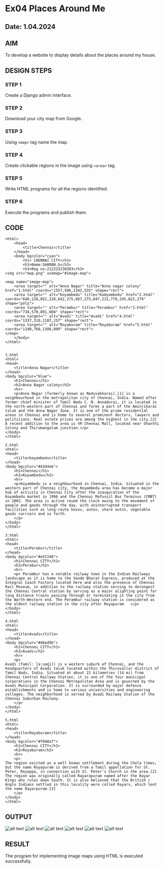 # Ex04 Places Around Me
## Date: 1.04.2024

## AIM
To develop a website to display details about the places around my house.

## DESIGN STEPS

### STEP 1
Create a Django admin interface.

### STEP 2
Download your city map from Google.

### STEP 3
Using ```<map>``` tag name the map.

### STEP 4
Create clickable regions in the image using ```<area>``` tag.

### STEP 5
Write HTML programs for all the regions identified.

### STEP 6
Execute the programs and publish them.

## CODE
```
<html>
    <head>
        <title>Chennai</title>
    </head>
    <body bgcolor="cyan">
        <h1> CHENNAI CITY</h1>
        <h3>Name:SHARAN.G</h3>
        <h3>Reg no:212223230203</h3>
<img src="map.png" usemap="#image-map">

<map name="image-map">
    <area target="" alt="Anna Nagar" title="Anna nagar colony" href="1.html" coords="1557,586,1342,535" shape="rect">
    <area target="" alt="Koyambedu" title="Komyambedu" href="2.html" coords="640,228,852,228,642,275,867,275,847,231,779,245,623,279" shape="poly">
    <area target="" alt="Perambur" title="Perambur" href="3.html" coords="734,570,891,604" shape="rect">
    <area target="" alt="Avadi" title="Avadi" href="4.html" coords="1337,310,1107,257" shape="rect">
    <area target="" alt="Royaburam" title="Royaburam" href="5.html" coords="1140,768,1308,809" shape="rect">
</map>
    </body>
</html>


1.html
<html>
<head>
    <title>Anna Nagar</title>
</head>
<body bgcolor="blue">
    <h1>Chennai</h1>
    <h2>Anna Nagar colony</h2>
    <hr>
    <p>Anna Nagar (formerly known as Naduvakkarai),[1] is a neighbourhood in the metropolitan city of Chennai, India. Named after former chief minister of Tamil Nadu C. N. Annadurai, it is located in the north-western part of Chennai and forms a part of the Aminjikarai taluk and the Anna Nagar Zone. It is one of the prime residential areas in Chennai and is home to several prominent doctors, lawyers and politicians. Real estate prices are among the highest in the city.[2] A recent addition to the area is VR Chennai Mall, located near Shanthi Colony and Thirumangalam junction.</p>
</body>
</html>

2.html
<html>
<head>
    <title>koyambedu</title>
</head>
<body bgcolor="#43d4e6">
    <h1>Chennai</h1>
    <h2>Koyambedu</h2>
    <hr>
    <p>Koyambedu is a neighbourhood in Chennai, India. Situated in the western part of Chennai city, the Koyambedu area has become a major hub of activity in Chennai City after the inauguration of the Koyambedu market in 1996 and the Chennai Mofussil Bus Terminus (CMBT) in 2002. The area is active round the clock owing to the movement of people and goods through the day, with uninterrupted transport facilities such as long-route buses, autos, share autos, vegetable goods carriers and so forth.
    </p>
</body>
</html>

3.html
<html>
<head>
    <title>Perabur</title>
</head>
<body bgcolor="#e5f240">
    <h1>Chennai CITY</h1>
    <h2>Perabur</h2>
    <hr>
    <p> Perambur has a notable railway town in the Indian Railways landscape as it is home to the Vande Bharat Express, produced at the Integral Coach Factory located here and also the presence of Chennai Rail Museum, in addition to the railway station serving to decongest the Chennai Central station by serving as a major alighting point for long distance trains passing through or terminating in the city from the North-Western end. The Perambur railway station is considered as the oldest railway station in the city after Royapuram   </p>
</body>
</html>

4.html
<html>
<head>
    <title>Avadi</title>
</head>
<body bgcolor="#46ed9b">
    <h1>Chennai CITY</h1>
    <h2>Avadi</h2>
    <hr>
    <p>
Avadi (Tamil: [aːʋaɖi]) is a western suburb of Chennai, and the headquarters of Avadi taluk located within the Thiruvallur district of Tamil Nadu, India. Situated at about 22 kilometres (14 mi) from Chennai Central Railway Station, it is one of the four municipal corporations in the Chennai Metropolitan Area and is governed by the Avadi Municipal Corporation. It is surrounded by major defence establishments and is home to various universities and engineering colleges. The neighborhood is served by Avadi Railway Station of the Chennai Suburban Railway. 
    </p>
</body>
</html>

5.html
<html>
<head>
    <title>Royaburam</title>
</head>
<body bgcolor="#f048a7">
    <h1>Chennai CITY</h1>
    <h2>Royaburam</h2>
    <hr>
    <p>
The region existed as a well known settlement during the Chola times, but the name Royapuram is derived from a Tamil appellation for St. Peter, Royappa, in connection with St. Peter's Church in the area.[2] The region was originally called Rayarapuram named after the Rayar Kings who rules down South. It is also believed that the British / Anglo Indians settled in this locality were called Rayars, which lent the name Rayarpuram.[3]
    </p>
</body>
</html>
```
## OUTPUT
![alt text](<Screenshot 2024-04-01 153144-1.png>)
![alt text](<Screenshot 2024-04-02 105251.png>)
![alt text](<Screenshot 2024-04-02 111346.png>)
![alt text](<Screenshot 2024-04-02 105355.png>)
![alt text](<Screenshot 2024-04-02 105447.png>)
![alt text](<Screenshot 2024-04-02 105429-1.png>)

## RESULT
The program for implementing image maps using HTML is executed successfully.
